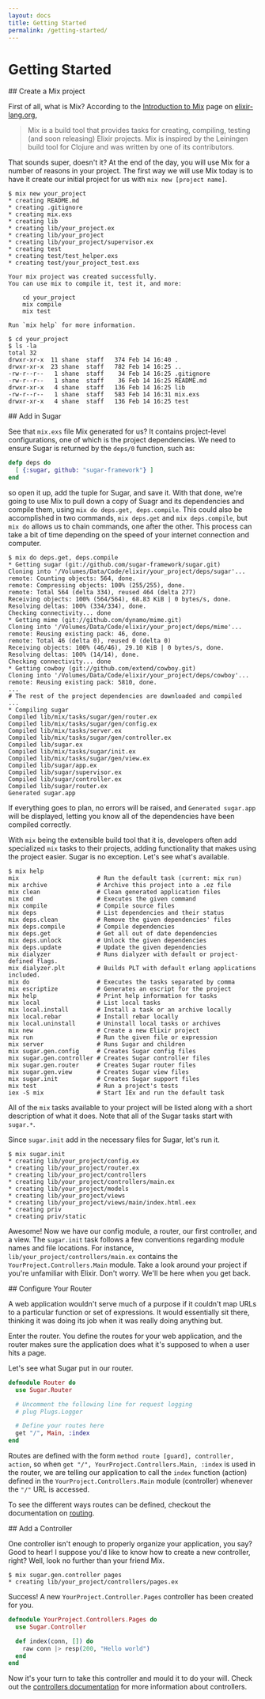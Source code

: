 ```yaml
---
layout: docs
title: Getting Started
permalink: /getting-started/
---
```


# Getting Started

<section id="create-a-mix-project"></section>
## Create a Mix project

First of all, what is Mix? According to the [Introduction to Mix](http://elixir-lang.org/getting_started/mix/1.html) page on [elixir-lang.org](http://elixir-lang.org/),

> Mix is a build tool that provides tasks for creating, compiling, testing (and soon releasing) Elixir projects. Mix is inspired by the Leiningen build tool for Clojure and was written by one of its contributors.

That sounds super, doesn't it? At the end of the day, you will use Mix for a number of reasons in your project. The first way we will use Mix today is to have it create our initial project for us with `mix new [project name]`.

```
$ mix new your_project
* creating README.md
* creating .gitignore
* creating mix.exs
* creating lib
* creating lib/your_project.ex
* creating lib/your_project
* creating lib/your_project/supervisor.ex
* creating test
* creating test/test_helper.exs
* creating test/your_project_test.exs

Your mix project was created successfully.
You can use mix to compile it, test it, and more:

    cd your_project
    mix compile
    mix test

Run `mix help` for more information.

$ cd your_project
$ ls -la
total 32
drwxr-xr-x  11 shane  staff   374 Feb 14 16:40 .
drwxr-xr-x  23 shane  staff   782 Feb 14 16:25 ..
-rw-r--r--   1 shane  staff    34 Feb 14 16:25 .gitignore
-rw-r--r--   1 shane  staff    36 Feb 14 16:25 README.md
drwxr-xr-x   4 shane  staff   136 Feb 14 16:25 lib
-rw-r--r--   1 shane  staff   583 Feb 14 16:31 mix.exs
drwxr-xr-x   4 shane  staff   136 Feb 14 16:25 test
```

<section id="add-in-sugar"></section>
## Add in Sugar

See that `mix.exs` file Mix generated for us? It contains project-level configurations, one of which is the project dependencies. We need to ensure Sugar is returned by the `deps/0` function, such as:

```elixir
defp deps do
  [ {:sugar, github: "sugar-framework"} ]
end
```

so open it up, add the tuple for Sugar, and save it. With that done, we're going to use Mix to pull down a copy of Suagr and its dependencies and compile them, using `mix do deps.get, deps.compile`. This could also be accomplished in two commands, `mix deps.get` and `mix deps.compile`, but `mix do` allows us to chain commands, one after the other. This process can take a bit of time depending on the speed of your internet connection and computer.

```
$ mix do deps.get, deps.compile
* Getting sugar (git://github.com/sugar-framework/sugar.git)
Cloning into '/Volumes/Data/Code/elixir/your_project/deps/sugar'...
remote: Counting objects: 564, done.
remote: Compressing objects: 100% (255/255), done.
remote: Total 564 (delta 334), reused 464 (delta 277)
Receiving objects: 100% (564/564), 68.83 KiB | 0 bytes/s, done.
Resolving deltas: 100% (334/334), done.
Checking connectivity... done
* Getting mime (git://github.com/dynamo/mime.git)
Cloning into '/Volumes/Data/Code/elixir/your_project/deps/mime'...
remote: Reusing existing pack: 46, done.
remote: Total 46 (delta 0), reused 0 (delta 0)
Receiving objects: 100% (46/46), 29.10 KiB | 0 bytes/s, done.
Resolving deltas: 100% (14/14), done.
Checking connectivity... done
* Getting cowboy (git://github.com/extend/cowboy.git)
Cloning into '/Volumes/Data/Code/elixir/your_project/deps/cowboy'...
remote: Reusing existing pack: 5810, done.
...
# The rest of the project dependencies are downloaded and compiled
...
* Compiling sugar
Compiled lib/mix/tasks/sugar/gen/router.ex
Compiled lib/mix/tasks/sugar/gen/config.ex
Compiled lib/mix/tasks/server.ex
Compiled lib/mix/tasks/sugar/gen/controller.ex
Compiled lib/sugar.ex
Compiled lib/mix/tasks/sugar/init.ex
Compiled lib/mix/tasks/sugar/gen/view.ex
Compiled lib/sugar/app.ex
Compiled lib/sugar/supervisor.ex
Compiled lib/sugar/controller.ex
Compiled lib/sugar/router.ex
Generated sugar.app
```

If everything goes to plan, no errors will be raised, and `Generated sugar.app` will be displayed, letting you know all of the dependencies have been compiled correctly.

With `mix` being the extensible build tool that it is, developers often add specialized `mix` tasks to their projects, adding functionality that makes using the project easier. Sugar is no exception. Let's see what's available.

```
$ mix help
mix                      # Run the default task (current: mix run)
mix archive              # Archive this project into a .ez file
mix clean                # Clean generated application files
mix cmd                  # Executes the given command
mix compile              # Compile source files
mix deps                 # List dependencies and their status
mix deps.clean           # Remove the given dependencies' files
mix deps.compile         # Compile dependencies
mix deps.get             # Get all out of date dependencies
mix deps.unlock          # Unlock the given dependencies
mix deps.update          # Update the given dependencies
mix dialyzer             # Runs dialyzer with default or project-defined flags.
mix dialyzer.plt         # Builds PLT with default erlang applications included.
mix do                   # Executes the tasks separated by comma
mix escriptize           # Generates an escript for the project
mix help                 # Print help information for tasks
mix local                # List local tasks
mix local.install        # Install a task or an archive locally
mix local.rebar          # Install rebar locally
mix local.uninstall      # Uninstall local tasks or archives
mix new                  # Create a new Elixir project
mix run                  # Run the given file or expression
mix server               # Runs Sugar and children
mix sugar.gen.config     # Creates Sugar config files
mix sugar.gen.controller # Creates Sugar controller files
mix sugar.gen.router     # Creates Sugar router files
mix sugar.gen.view       # Creates Sugar view files
mix sugar.init           # Creates Sugar support files
mix test                 # Run a project's tests
iex -S mix               # Start IEx and run the default task
```

All of the `mix` tasks available to your project will be listed along with a short description of what it does. Note that all of the Sugar tasks start with `sugar.*`.

Since `sugar.init` add in the necessary files for Sugar, let's run it.

```
$ mix sugar.init
* creating lib/your_project/config.ex
* creating lib/your_project/router.ex
* creating lib/your_project/controllers
* creating lib/your_project/controllers/main.ex
* creating lib/your_project/models
* creating lib/your_project/views
* creating lib/your_project/views/main/index.html.eex
* creating priv
* creating priv/static
```

Awesome! Now we have our config module, a router, our first controller, and a view. The `sugar.init` task follows a few conventions regarding module names and file locations. For instance, `lib/your_project/controllers/main.ex` contains the `YourProject.Controllers.Main` module. Take a look around your project if you're unfamiliar with Elixir. Don't worry. We'll be here when you get back.

<section id="configure-your-router"></section>
## Configure Your Router

A web application wouldn't serve much of a purpose if it couldn't map URLs to a particular function or set of expressions. It would essentially sit there, thinking it was doing its job when it was really doing anything but.

Enter the router. You define the routes for your web application, and the router makes sure the application does what it's supposed to when a user hits a page.

Let's see what Sugar put in our router.

```elixir
defmodule Router do
  use Sugar.Router

  # Uncomment the following line for request logging
  # plug Plugs.Logger

  # Define your routes here
  get "/", Main, :index
end
```

Routes are defined with the form `method route [guard], controller, action`, so when `get "/", YourProject.Controllers.Main, :index` is used in the router, we are telling our application to call the `index` function (action) defined in the `YourProject.Controllers.Main` module (controller) whenever the `"/"` URL is accessed.

To see the different ways routes can be defined, checkout the documentation on [routing](/docs/routing/).

<section id="add-a-controller"></section>
## Add a Controller

One controller isn't enough to properly organize your application, you say? Good to hear! I suppose you'd like to know how to create a new controller, right? Well, look no further than your friend Mix.

```
$ mix sugar.gen.controller pages
* creating lib/your_project/controllers/pages.ex
```

Success! A new `YourProject.Controller.Pages` controller has been created for you.

```elixir 
defmodule YourProject.Controllers.Pages do
  use Sugar.Controller

  def index(conn, []) do
    raw conn |> resp(200, "Hello world")
  end
end
```

Now it's your turn to take this controller and mould it to do your will. Check out the [controllers documentation](/docs/controllers/) for more information about controllers.

<!--
<section id="add-a-view"></section>
## Add a View
-->